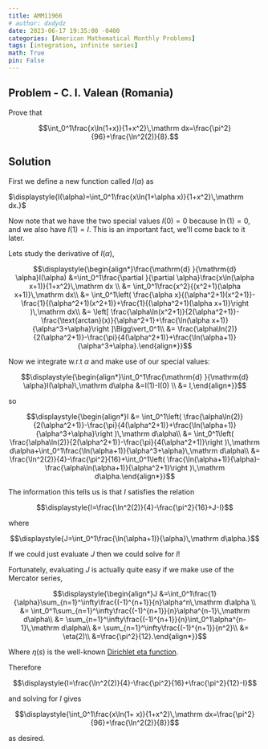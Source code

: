 ```yaml
---
title: AMM11966
# author: dxdydz
date: 2023-06-17 19:35:00 -0400
categories: [American Mathematical Monthly Problems]
tags: [integration, infinite series]
math: True
pin: False
---
```


## Problem - C. I. Valean (Romania)

Prove that

$$\int_0^1\frac{x\ln(1+x)}{1+x^2}\,\mathrm dx=\frac{\pi^2}{96}+\frac{\ln^2(2)}{8}.$$

## Solution

First we define a new function called $I(\alpha)$ as

$\displaystyle{I(\alpha)=\int_0^1\frac{x\ln(1+\alpha x)}{1+x^2}\,\mathrm dx.}$

Now note that we have the two special values $I(0)=0$ because $\ln(1)=0$, and we also have $I(1)=I$. This is an important fact, we'll come back to it later.

 

Lets study the derivative of $I(\alpha)$,

$$\displaystyle{\begin{align*}\frac{\mathrm{d} }{\mathrm{d} \alpha}I(\alpha) &=\int_0^1\frac{\partial }{\partial \alpha}\frac{x\ln(\alpha x+1)}{1+x^2}\,\mathrm dx \\  &= \int_0^1\frac{x^2}{(x^2+1)(\alpha x+1)}\,\mathrm dx\\  &= \int_0^1\left( \frac{\alpha x}{(\alpha^2+1)(x^2+1)}-\frac{1}{(\alpha^2+1)(x^2+1)}+\frac{1}{(\alpha^2+1)(\alpha x+1)}\right )\,\mathrm dx\\  &= \left[ \frac{\alpha\ln(x^2+1)}{2(\alpha^2+1)}-\frac{\text{arctan}(x)}{\alpha^2+1}+\frac{\ln(\alpha x+1)}{\alpha^3+\alpha}\right ]\Bigg\vert_0^1\\  &= \frac{\alpha\ln(2)}{2(\alpha^2+1)}-\frac{\pi}{4(\alpha^2+1)}+\frac{\ln(\alpha+1)}{\alpha^3+\alpha}.\end{align*}}$$

 

Now we integrate w.r.t $\alpha$ and make use of our special values:

$$\displaystyle{\begin{align*}\int_0^1\frac{\mathrm{d} }{\mathrm{d} \alpha}I(\alpha)\,\mathrm d\alpha &=I(1)-I(0) \\  &= I,\end{align*}}$$

so

$$\displaystyle{\begin{align*}I &= \int_0^1\left( \frac{\alpha\ln(2)}{2(\alpha^2+1)}-\frac{\pi}{4(\alpha^2+1)}+\frac{\ln(\alpha+1)}{\alpha^3+\alpha}\right )\,\mathrm d\alpha\\  &= \int_0^1\left( \frac{\alpha\ln(2)}{2(\alpha^2+1)}-\frac{\pi}{4(\alpha^2+1)}\right )\,\mathrm d\alpha+\int_0^1\frac{\ln(\alpha+1)}{\alpha^3+\alpha}\,\mathrm d\alpha\\  &= \frac{\ln^2(2)}{4}-\frac{\pi^2}{16}+\int_0^1\left( \frac{\ln(\alpha+1)}{\alpha}-\frac{\alpha\ln(\alpha+1)}{\alpha^2+1}\right )\,\mathrm d\alpha.\end{align*}}$$

The information this tells us is that $I$ satisfies the relation

$$\displaystyle{I=\frac{\ln^2(2)}{4}-\frac{\pi^2}{16}+J-I}$$

where

$$\displaystyle{J=\int_0^1\frac{\ln(\alpha+1)}{\alpha}\,\mathrm d\alpha.}$$

If we could just evaluate $J$ then we could solve for $I$!

 

Fortunately, evaluating $J$ is actually quite easy if we make use of the Mercator series,

$$\displaystyle{\begin{align*}J &=\int_0^1\frac{1}{\alpha}\sum_{n=1}^\infty\frac{(-1)^{n+1}}{n}\alpha^n\,\mathrm d\alpha \\  &= \int_0^1\sum_{n=1}^\infty\frac{(-1)^{n+1}}{n}\alpha^{n-1}\,\mathrm d\alpha\\  &= \sum_{n=1}^\infty\frac{(-1)^{n+1}}{n}\int_0^1\alpha^{n-1}\,\mathrm d\alpha\\  &= \sum_{n=1}^\infty\frac{(-1)^{n+1}}{n^2}\\  &= \eta(2)\\ &=\frac{\pi^2}{12}.\end{align*}}$$

Where $\eta(s)$ is the well-known [Dirichlet eta function](https://en.wikipedia.org/wiki/Dirichlet_eta_function).

Therefore

$$\displaystyle{I=\frac{\ln^2(2)}{4}-\frac{\pi^2}{16}+\frac{\pi^2}{12}-I}$$

and solving for $I$ gives

$$\displaystyle{\int_0^1\frac{x\ln(1+ x)}{1+x^2}\,\mathrm dx=\frac{\pi^2}{96}+\frac{\ln^2(2)}{8}}$$

as desired.
